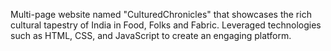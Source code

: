 Multi-page website named "CulturedChronicles" that showcases the rich cultural tapestry of India in Food, Folks and Fabric. Leveraged technologies such as HTML, CSS, and JavaScript to create an engaging platform.
